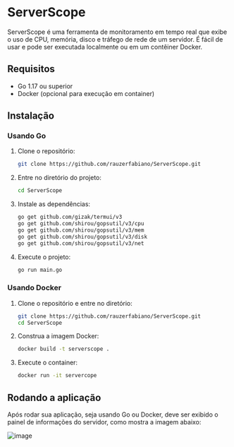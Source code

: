 # ServerScope

ServerScope é uma ferramenta de monitoramento em tempo real que exibe o uso de CPU, memória, disco e tráfego de rede de um servidor. É fácil de usar e pode ser executada localmente ou em um contêiner Docker.

## Requisitos

- Go 1.17 ou superior
- Docker (opcional para execução em container)

## Instalação

### Usando Go

1. Clone o repositório:
   ```bash
   git clone https://github.com/rauzerfabiano/ServerScope.git

2. Entre no diretório do projeto:
   ```bash
   cd ServerScope

3. Instale as dependências:
   ```bash
   go get github.com/gizak/termui/v3
   go get github.com/shirou/gopsutil/v3/cpu
   go get github.com/shirou/gopsutil/v3/mem
   go get github.com/shirou/gopsutil/v3/disk
   go get github.com/shirou/gopsutil/v3/net

4. Execute o projeto:
   ```bash
   go run main.go

### Usando Docker

1. Clone o repositório e entre no diretório:
   ```bash
   git clone https://github.com/rauzerfabiano/ServerScope.git
   cd ServerScope

2. Construa a imagem Docker:
   ```bash
   docker build -t serverscope .

3. Execute o container:
   ```bash
   docker run -it servercope

## Rodando a aplicação
Após rodar sua aplicação, seja usando Go ou Docker, deve ser exibido o painel de informações do servidor, como mostra a imagem abaixo:

![image](https://github.com/rauzerfabiano/ServerScope/assets/60713792/8857de06-47c8-4f7e-a35e-f8b15a1cd9ba)
